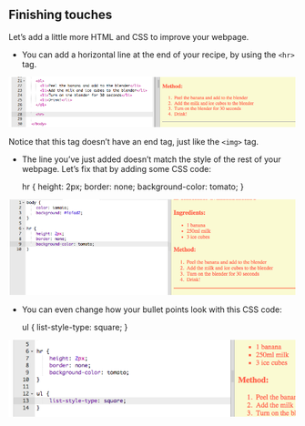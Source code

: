## Finishing touches

Let’s add a little more HTML and CSS to improve your webpage.

+ You can add a horizontal line at the end of your recipe, by using the `<hr>` tag.

![captură de ecran](images/recipe-hr.png)

Notice that this tag doesn’t have an end tag, just like the `<img>` tag.

+ The line you’ve just added doesn’t match the style of the rest of your webpage. Let’s fix that by adding some CSS code:

    hr {
        height: 2px;
        border: none;
        background-color: tomato;
    }
    

![captură de ecran](images/recipe-hr-css.png)

+ You can even change how your bullet points look with this CSS code:

    ul {
        list-style-type: square;
    }
    

![captură de ecran](images/recipe-ul-css.png)